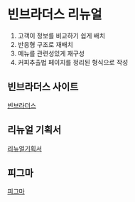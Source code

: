 # 빈브라더스 리뉴얼
1. 고객이 정보를 비교하기 쉽게 배치
2. 반응형 구조로 재배치
3. 메뉴를 관련성있게 재구성
4. 커피추출법 페이지를 정리된 형식으로 작성

## 빈브라더스 사이트
[빈브라더스](https://beanbrothers.co.kr/, "beanbrothers link")

## 리뉴얼 기획서
[리뉴얼기획서](https://docs.google.com/presentation/d/1mmbhHTlhAkn1OA2rYvQ7IR6lPAshM4JU/edit#slide=id.p1, "google ppt")

## 피그마
[피그마](https://www.figma.com/file/cdvJBOSvainoyN0jzGUgUG/%EB%A6%AC%EB%89%B4%EC%96%BC%ED%94%84%EB%A1%9C%EC%A0%9D%ED%8A%B8_%EB%B9%88%EB%B8%8C%EB%9D%BC%EB%8D%94%EC%8A%A4?type=design&node-id=0-1&mode=design&t=rcmHZ5bg9dgadBgs-0, "figama")
